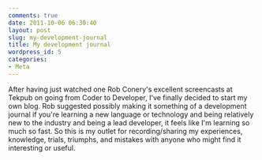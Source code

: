 ```yaml
---
comments: true
date: 2011-10-06 06:30:40
layout: post
slug: my-development-journal
title: My development journal
wordpress_id: 5
categories:
- Meta
---
```


After having just watched one Rob Conery's excellent screencasts at Tekpub on going from Coder to Developer, I've finally decided to start my own blog. Rob suggested possibly making it something of a development journal if you're learning a new language or technology and being relatively new to the industry and being a lead developer, it feels like I'm learning so much so fast. So this is my outlet for recording/sharing my experiences, knowledge, trials, triumphs, and mistakes with anyone who might find it interesting or useful.
